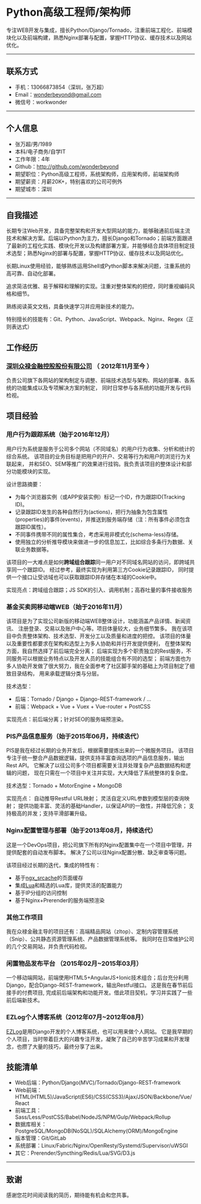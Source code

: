 # Python高级工程师/架构师

专注WEB开发与集成，擅长Python/Django/Tornado，注重前端工程化、前端模块化以及前端构建，熟悉Nginx部署与配置，掌握HTTP协议、缓存技术以及网站优化。

---

## 联系方式

- 手机：13066873854（深圳，张万超）
- Email：wonderbeyond@gmail.com
- 微信号：workwonder

---

## 个人信息

 - 张万超/男/1989 
 - 本科/电子商务/自学IT
 - 工作年限：4年
 - Github：http://github.com/wonderbeyond
 - 期望职位：Python高级工程师，系统架构师，应用架构师，前端架构师
 - 期望薪资：月薪20K+，特别喜欢的公司可例外
 - 期望城市：深圳

---

## 自我描述

长期专注Web开发，具备完整架构和开发大型网站的能力，能够融通前后端主流技术和解决方案。后端以Python为主力，擅长Django和Tornado；前端方面跟进了最新的工程化实践、模块化开发以及构建部署方案，并能够结合具体项目制定技术选型；熟悉Nginx的部署与配置，掌握HTTP协议、缓存技术以及网站优化。

长期Linux使用经验，能够熟练运用Shell或Python脚本来解决问题，注重系统的高可靠、自动化部署。

追求简洁优雅、易于解释和理解的实现。注重对整体架构的把控，同时重视编码风格和细节。

熟练阅读英文文档，具备快速学习并应用新技术的能力。

特别擅长的技能有：Git、Python、JavaScript、Webpack、Nginx、Regex（正则表达式）

## 工作经历

### [深圳众禄金融控股股份有限公司](https://www.zlfund.cn/) （ 2012年11月至今 ）

负责公司旗下各网站的架构制定与调整、前端技术选型与架构、网站的部署、各系统的功能集成以及专项解决方案的制定，
同时日常参与各系统的功能开发与代码检视。

## 项目经验

### 用户行为跟踪系统（始于2016年12月）

用户行为系统是服务于公司多个网站（不同域名）的用户行为收集、分析和统计的综合系统。
该项目的业务目标是把用户的开户、交易等行为和用户的浏览行为关联起来，
并和SEO、SEM等推广的效果进行挂钩。我负责该项目的整体设计和部分功能模块的实现。

设计思路摘要：
- 为每个浏览器实例（或APP安装实例）标记一个ID，作为跟踪ID(Tracking ID)。
- 记录跟踪ID发生的各种自然行为(actions)，把行为抽象为包含属性(properties)的事件(events)，并推送到服务端存储（注：所有事件必须包含跟踪ID属性）。
- 不同事件携带不同的属性集合，考虑采用非模式化(schema-less)存储。
- 使用独立的分析推导模块来做进一步的信息加工，比如综合多条行为数据、关联业务数据等。

该项目的一大难点是如何**跨域组合跟踪**同一用户对不同域名网站的访问，即跨域共享同一个跟踪ID。
经过参考，最终实现为利用第三方Cookie记录跟踪ID，
同时提供一个接口让受访域也可以获取跟踪ID并存储在本域的Cookie中。

实现亮点：跨域组合跟踪；JS SDK的引入、调用机制；高吞吐量的事件接收服务

### 基金买卖网移动端WEB（始于2016年11月）

该项目是为了实现公司新版的移动端WEB整体设计，功能涵盖产品详情、新闻资讯、
注册登录、交易以及账户中心等。项目体量较大，业务细节繁多。
我在该项目中负责整体架构、技术选型、开发分工以及质量和进度的把控。
该项目的体量以及重要性都要求在架构和选型上为多人协助和并行开发提供便利，
在整体架构方面，我自然选择了前后端完全分离；
后端实现为多个职责独立的Rest服务，不同服务可以根据业务特点以及开发人员的技能组合有不同的选型；
前端方面也为多人协助开发做了很大努力，我在全面参考了社区脚手架的基础上为项目制定了细致目录结构，
用来承载逻辑分类与分层。

技术选型：
- 后端：Tornado / Django + Django-REST-framework / ...
- 前端：Webpack + Vue + Vuex + Vue-router + PostCSS

实现亮点：前后端分离；针对SEO的服务端预渲染。

### PIS产品信息服务（始于2015年06月，持续迭代）

PIS是我在经过长期的业务开发后，根据需要提炼出来的一个微服务项目。
该项目专注于统一整合产品数据逻辑，提供支持丰富查询选项的产品信息服务，输出Rest API。
它解决了以往公司多个项目都需要关注并处理复杂产品数据结构和逻辑的问题，
现在只需在一个项目中关注并实现，大大降低了系统整体的复杂度。

技术选型：Tornado + MotorEngine + MongoDB

实现亮点：
自动推导Restful URL映射；
灵活自定义URL参数到模型层的查询映射；
提供功能丰富、灵活的基础Handler，以保证API的一致性，并降低冗余；
支持极高的并发；支持平滑部署升级。

### Nginx配置管理与部署（始于2013年08月，持续迭代）

这是一个DevOps项目，把公司旗下所有的Nginx配置集中在一个项目中管理，并提供配套的自动发布脚本。
解决了公司以往Nginx配置分散、缺乏审查等问题。

该项目经过长期的迭代，集成的特性有：

- 基于[ngx_srcache](https://github.com/openresty/srcache-nginx-module)的页面缓存
- 集成[Lua](https://github.com/openresty/lua-nginx-module)和精选的Lua库，提供灵活的配置能力
- 基于IP分组的访问控制
- 基于Nginx+Prerender的服务端预渲染

### 其他工作项目

我在众禄金融主导的项目还有：高端精品网站（zltop）、定制内容管理系统（Snip）、公共静态资源管理系统、产品数据管理系统等。
我同时在日常维护公司的几个交易网站，并负责代码检视。

### 闲置物品发布平台 （2015年02月~2015年03月）

一个移动端网站，前端使用HTML5+AngularJS+Ionic技术组合；后台充分利用Django，配合Django-REST-framework，输出Restful接口。
这是我在春节前后接手的付费项目, 完成前后端架构和功能开发。借此项目契机，学习并实践了一些前后端新技术。


### EZLog个人博客系统（2012年07月~2012年08月）

[EZLog](https://github.com/wonderbeyond/ezlog)是用Django开发的个人博客系统，也可以用来做个人网站。
它是我早期的个人项目，当时带着巨大的兴趣专注开发，凝聚了自己的辛苦学习成果和开发理念，也攒了大量的技巧，最终分享了出来。

## 技能清单

- Web后端：Python/Django(MVC)/Tornado/Django-REST-framework
- Web前端：HTML(HTML5)/JavaScript(ES6)/CSS(CSS3)/Ajax/JSON/Backbone/Vue/React
- 前端工具：Sass/Less/PostCSS/Babel/NodeJS/NPM/Gulp/Webpack/Rollup
- 数据库相关：PostgreSQL/MongoDB(NoSQL)/SQLAlchemy(ORM)/MongoEngine
- 版本管理：Git/GitLab
- 系统部署：Linux/Fabric/Nginx/OpenResty/Systemd/Supervisor/uWSGI
- 其它：Prerender/Syncthing/Redis/Lua/SVG/D3.js

---

## 致谢

感谢您花时间阅读我的简历，期待能有机会和您共事。
